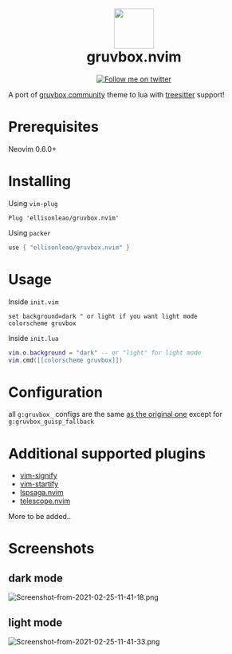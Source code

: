 <div align="center">
      <h1> <img src="https://i.postimg.cc/WpQzgxVh/plugin-Icon.png" width="80px"><br/>gruvbox.nvim</h1>
     </div>
<p align="center"> <a href="https://twitter.com/intent/user?screen_name=ellisonleao" target="_blank"><img alt="Follow me on twitter" src="https://img.shields.io/twitter/follow/ellisonleao?style=flat-square" style="vertical-align:center" /></a> </p>

A port of [gruvbox community](https://github.com/gruvbox-community/gruvbox) theme to lua with [treesitter](https://github.com/nvim-treesitter/nvim-treesitter) support!

# Prerequisites

Neovim 0.6.0+

# Installing

Using `vim-plug`

```vim
Plug 'ellisonleao/gruvbox.nvim'
```

Using `packer`

```lua
use { "ellisonleao/gruvbox.nvim" }
```

# Usage

Inside `init.vim`

```vim
set background=dark " or light if you want light mode
colorscheme gruvbox
```

Inside `init.lua`

```lua
vim.o.background = "dark" -- or "light" for light mode
vim.cmd([[colorscheme gruvbox]])
```

# Configuration

all `g:gruvbox_` configs are the same [as the original one](https://github.com/morhetz/gruvbox/wiki/Configuration) except for `g:gruvbox_guisp_fallback`

# Additional supported plugins

- [vim-signify](https://github.com/mhinz/vim-signify)
- [vim-startify](https://github.com/mhinz/vim-startify)
- [lspsaga.nvim](https://github.com/glepnir/lspsaga.nvim)
- [telescope.nvim](https://github.com/nvim-telescope/telescope.nvim)

More to be added..

# Screenshots

## dark mode

![Screenshot-from-2021-02-25-11-41-18.png](https://i.postimg.cc/66fSHrV8/Screenshot-from-2021-02-25-11-41-18.png)

## light mode

![Screenshot-from-2021-02-25-11-41-33.png](https://i.postimg.cc/pXVS3mkq/Screenshot-from-2021-02-25-11-41-33.png)
